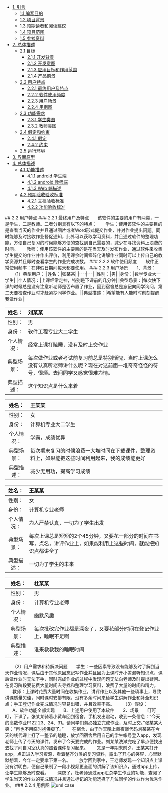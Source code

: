 ﻿* [1. 引言](#a)
    - [1.1 编写目的](#a.1)
    - [1.2 项目背景](#a.2)
    - [1.3 预期读者和阅读建议](#a.3)
    - [1.4 项目范围](#a.4)
    - [1.5 参考资料](#a.5)
* [2. 总体描述](#b)
    - [2.1 目标](#b.1)
        - [2.1.1 开发背景](#b.1.1)
        - [2.1.2 开发意图](#b.1.2)
        - [2.1.3 应用目标和作用范围](#b.1.3)
        - [2.1.4 产品前景](#b.1.4)
    - [2.2 用户特点](#b.2)
        - [2.2.1 最终用户及特点](#b.2.1)
        - [2.2.2 软件使用频度](#b.2.2)
        - [2.2.3 用户场景](#b.2.3)
        - [2.2.4 用例图](#b.2.4)
    - [2.3 功能需求](#b.3)
        - [2.3.1 学生类图](#b.3.1)
        - [2.3.2 教师类图](#b.3.2)
    - [2.4 假定和约束](#b.4)
        - [2.4.1 假定](#b.4.1)
        - [2.4.2 约束](#b.4.2)
    - [2.5 运行环境](#b.5)
* [3. 界面原型](#c)
* [4. 总体描述](#d)
    - [4.1 功能描述](#d.1)
        - [4.1.1 android 学生端](#d.1.1)
        - [4.1.2 android 教师端](#d.1.2)
        - [4.1.3 Web 端描述](#d.1.3)
    - [4.2 预期验收验收标准](#d.2)
        - [4.2.1 文档验收标准](#d.2.1)
        - [4.2.2 功能验收标准](#d.2.2)







##<span id = "b.2"> 2.2 用户特点 </span>
###<span id = "b.2.1"> 2.2.1 最终用户及特点 </span>
$~~~~~~$该软件的主要的用户有两类，一是学生，二是教师。二者分别具有以下的特点：
$~~~~~~$学生：使用该软件的主要目的是查看当天的作业并且通过图片或者Word形式提交作业，并对作业提出问题。同时能够及时接收作业督促通知，此外可以获取学习资料，并且通过软件的整理功能，方便自己复习的时候能够方便的查找到自己需要的，减少在寻找资料上浪费的时间。
$~~~~~~$教师：使用该软件的主要目的是在当天及时发布作业，通过软件来收集学生提交的作业并作出评价，利用课余时间零碎化讲解作业同时可以上传自己的教学资源并且即时查看学生的作业完成次数。
###<span id = "b.2.2"> 2.2.2 软件使用频度 </span>
$~~~~~~$软件正常使用频率：在非假日期间每天都要使用。
###<span id = "b.2.3"> 2.2.3 用户场景 </span>
$~~~~~~$1、背景：
$~~~~~~$（1）典型用户：
|姓名：|张某某|
|:--:|:--|
|性别：|男|
|身份：|数学专业大一学生|
|个人情况：|上课经常走神，特别是下课前的几分钟|
|典型场景：|每次快下课的时候总是没有注意听老师是否布置了作业，回到宿舍总是忘记向同学询问，第二天要检查作业时才赶紧抄同学作业。|
|典型描述：|希望能有人能时时刻刻提醒我做作业|

|姓名：|刘某某|
|:--:|:--|
|性别：|男|
|身份：|软件工程专业大二学生|
|个人情况：|经常上课打瞌睡，没有及时上交作业|
|典型场景：|每次做作业或者考试前复习前总是特别惭愧，当时上课怎么没有认真听老师讲什么呢？现在对这前面一堆奇奇怪怪的符号，很烦。去问同学又感觉很难为情。|
|典型描述：|这个知识点是什么来着|

|姓名：|王某某|
|:--:|:--|
|性别：|女|
|身份：|计算机专业大二学生|
|个人情况：|学霸，成绩优异|
|典型场景：|每次期末复习的时候浪费一大堆时间在下载课件，整理资料上，如果能把这些时间利用起来，我的成绩能更好|
|典型描述：|减少无用功，提高学习成绩|

|姓名：|王某某|
|:--:|:--|
|性别：|女|
|身份：|计算机专业老师|
|个人情况：|为人严禁认真，一切为了学生出发|
|典型场景：|每次上课总是短短的2个45分钟，又要花一部分的时间在书写，点名，讲评作业上，如果能利用上这些时间，就能把知识点都讲全了|
|典型描述：|一切为了学生的未来|

|姓名：|杜某某|
|:--:|:--|
|性别：|男|
|身份：|计算机专业老师|
|个人情况：|幽默风趣|
|典型场景：|每次批改完作业都是深夜了，又要花部分时间在登记作业上，睡眠不足啊|
|典型描述：|谁来救救我的睡眠时间|
$~~~~~~$（2）用户需求和待解决问题
$~~~~~~$学生：一些因素导致没有能够及时了解到当天作业情况，课后由于其他原因忘记写作业并且因为上课时开小差漏听知识点，课后做作业时无法下手，同时完成作业的过程中发现问题无法向老师及时提出疑问。在复习阶段要花费大量时间去寻找和整理学习资料，浪费了大量的时间和精力。
$~~~~~~$教师：上课时花费大量时间在收集作业，讲评作业以及其他一些琐事上，导致讲课质量欠佳，同时课时安排有限，没有多余时间来给学生讲解作业和补全知识点；手工登记作业完成情况时容易出错，并且效率不高。
$~~~~~~$（3）假设：
$~~~~~~$A、软件功能全部实现 
$~~~~~~$B、上述用户使用了本软件
$~~~~~~$2、场景
$~~~~~~$叮叮叮，下课了。张某某骑着小黄车回到宿舍，手机发出震动，收到一条信息：“今天的高数作业P122 23、24、31。请同学们务必独立完成作业，及时上交。”张某某大笑：“再也不用临时抱佛脚了。”
$~~~~~~$在宿舍，由于昨天晚上熬夜敲代码刘某某在今天的线代课上打了一整节的瞌睡，放学回宿舍后用自己的学生帐号登入app，发现老师上传了今天的课件，发布了今天要完成的作业。刘某某洗漱完吃了早点便找出去找了间自习室认真的照着课件复习起来。
$~~~~~~$又是一年期末前夕，王某某打开app，点击进入学习资源，看着整齐分类的复习资料，露出了开心的笑容，心里默默想着，今年一定要拿下第一名。
$~~~~~~$放学回到家中，王老师发现一个知识点上课没有讲明白，便自己录制了一段小视频更全面的讲解了该知识点，通过app上传，让学生能够及时查看。
$~~~~~~$深夜了，杜老师通过app汇总学生作业的功能，查阅了学生当天的作业的完成情况并且通过标记的功能选择了几位同学的作业作为优秀作业。
###<span id = "b.2.4"> 2.2.4 用例图 </span>
![uml case][1]


  [1]: http://ww2.sinaimg.cn/large/0060lm7Tly1fkp158a22vj30qa0ic77b.jpg
